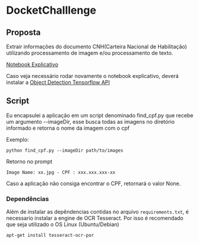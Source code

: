 # DocketChalllenge

## Proposta
Extrair informações do documento CNH(Carteira Nacional de Habilitação) utilizando processamento de imagem e/ou processamento de texto.

[Notebook Explicativo](https://github.com/AkiraG/DocketChalllenge/blob/main/jupyter/Docket%20CNH.ipynb)

Caso veja necessário rodar novamente o notebook explicativo, deverá instalar a [Object Detection Tensorflow API](https://tensorflow-object-detection-api-tutorial.readthedocs.io/en/latest/install.html)


## Script
Eu encapsulei a aplicação em um script denominado find_cpf.py que recebe um argumento --imageDir, esse busca todas as imagens no diretório informado e retorna o nome da imagem com o cpf

Exemplo:
```
python find_cpf.py --imageDir path/to/images
```
Retorno no prompt

```
Image Name: xx.jpg - CPF : xxx.xxx.xxx-xx
```
Caso a aplicação não consiga encontrar o CPF, retornará o valor None.


### Dependências

Além de instalar as depêndencias contidas no arquivo ```requirements.txt```, é necessario instalar a engine de OCR Tesseract. Por isso é recomendado que seja utilizado o OS Linux (Ubuntu/Debian)
```
apt-get install tesseract-ocr-por
```


